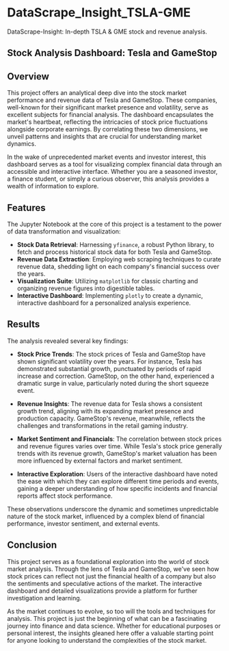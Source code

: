 # DataScrape_Insight_TSLA-GME
DataScrape-Insight: In-depth TSLA &amp; GME stock and revenue analysis.

## Stock Analysis Dashboard: Tesla and GameStop

## Overview

This project offers an analytical deep dive into the stock market performance and revenue data of Tesla and GameStop. These companies, well-known for their significant market presence and volatility, serve as excellent subjects for financial analysis. The dashboard encapsulates the market's heartbeat, reflecting the intricacies of stock price fluctuations alongside corporate earnings. By correlating these two dimensions, we unveil patterns and insights that are crucial for understanding market dynamics.

In the wake of unprecedented market events and investor interest, this dashboard serves as a tool for visualizing complex financial data through an accessible and interactive interface. Whether you are a seasoned investor, a finance student, or simply a curious observer, this analysis provides a wealth of information to explore.

## Features

The Jupyter Notebook at the core of this project is a testament to the power of data transformation and visualization:

- **Stock Data Retrieval**: Harnessing `yfinance`, a robust Python library, to fetch and process historical stock data for both Tesla and GameStop.
- **Revenue Data Extraction**: Employing web scraping techniques to curate revenue data, shedding light on each company's financial success over the years.
- **Visualization Suite**: Utilizing `matplotlib` for classic charting and organizing revenue figures into digestible tables.
- **Interactive Dashboard**: Implementing `plotly` to create a dynamic, interactive dashboard for a personalized analysis experience.

## Results

The analysis revealed several key findings:

- **Stock Price Trends**: The stock prices of Tesla and GameStop have shown significant volatility over the years. For instance, Tesla has demonstrated substantial growth, punctuated by periods of rapid increase and correction. GameStop, on the other hand, experienced a dramatic surge in value, particularly noted during the short squeeze event.

- **Revenue Insights**: The revenue data for Tesla shows a consistent growth trend, aligning with its expanding market presence and production capacity. GameStop's revenue, meanwhile, reflects the challenges and transformations in the retail gaming industry.

- **Market Sentiment and Financials**: The correlation between stock prices and revenue figures varies over time. While Tesla's stock price generally trends with its revenue growth, GameStop's market valuation has been more influenced by external factors and market sentiment.

- **Interactive Exploration**: Users of the interactive dashboard have noted the ease with which they can explore different time periods and events, gaining a deeper understanding of how specific incidents and financial reports affect stock performance.

These observations underscore the dynamic and sometimes unpredictable nature of the stock market, influenced by a complex blend of financial performance, investor sentiment, and external events.

## Conclusion

This project serves as a foundational exploration into the world of stock market analysis. Through the lens of Tesla and GameStop, we've seen how stock prices can reflect not just the financial health of a company but also the sentiments and speculative actions of the market. The interactive dashboard and detailed visualizations provide a platform for further investigation and learning.

As the market continues to evolve, so too will the tools and techniques for analysis. This project is just the beginning of what can be a fascinating journey into finance and data science. Whether for educational purposes or personal interest, the insights gleaned here offer a valuable starting point for anyone looking to understand the complexities of the stock market.
